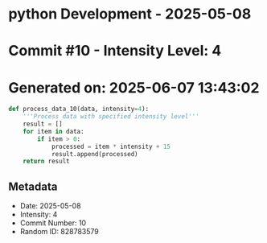 ﻿# python Development - 2025-05-08
# Commit #10 - Intensity Level: 4
# Generated on: 2025-06-07 13:43:02
```python
def process_data_10(data, intensity=4):
    '''Process data with specified intensity level'''
    result = []
    for item in data:
        if item > 0:
            processed = item * intensity + 15
            result.append(processed)
    return result
```
## Metadata
- Date: 2025-05-08
- Intensity: 4
- Commit Number: 10
- Random ID: 828783579
